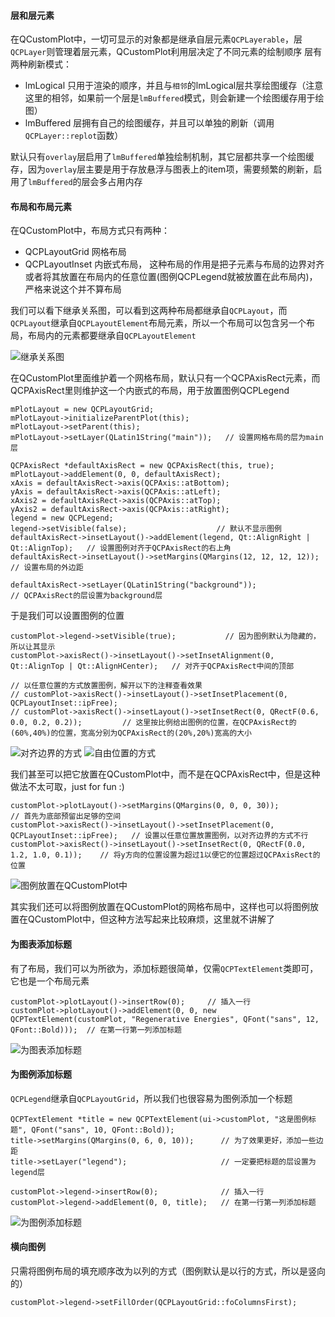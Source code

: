 #### 层和层元素

在QCustomPlot中，一切可显示的对象都是继承自层元素`QCPLayerable`，层`QCPLayer`则管理着层元素，QCustomPlot利用层决定了不同元素的绘制顺序
层有两种刷新模式：
- lmLogical 只用于渲染的顺序，并且与`相邻`的lmLogical层共享绘图缓存（注意这里的相邻，如果前一个层是`lmBuffered`模式，则会新建一个绘图缓存用于绘图）
- lmBuffered 层拥有自己的绘图缓存，并且可以单独的刷新（调用`QCPLayer::replot`函数）

默认只有`overlay`层启用了`lmBuffered`单独绘制机制，其它层都共享一个绘图缓存，因为`overlay`层主要是用于存放悬浮与图表上的item项，需要频繁的刷新，启用了`lmBuffered`的层会多占用内存

#### 布局和布局元素
在QCustomPlot中，布局方式只有两种：

* QCPLayoutGrid 网格布局
* QCPLayoutInset 内嵌式布局， 这种布局的作用是把子元素与布局的边界对齐或者将其放置在布局内的任意位置(图例QCPLegend就被放置在此布局内)，严格来说这个并不算布局

我们可以看下继承关系图，可以看到这两种布局都继承自`QCPLayout`，而`QCPLayout`继承自`QCPLayoutElement`布局元素，所以一个布局可以包含另一个布局，布局内的元素都要继承自`QCPLayoutElement`

![继承关系图](https://imgconvert.csdnimg.cn/aHR0cHM6Ly91cGxvYWQtaW1hZ2VzLmppYW5zaHUuaW8vdXBsb2FkX2ltYWdlcy8xOTA3NTIxMC1iZmQxZDY3NDNkNTZlODljLnBuZw?x-oss-process=image/format,png#pic_center)


在QCustomPlot里面维护着一个网格布局，默认只有一个QCPAxisRect元素，而QCPAxisRect里则维护这一个内嵌式的布局，用于放置图例QCPLegend

```
mPlotLayout = new QCPLayoutGrid;             
mPlotLayout->initializeParentPlot(this);
mPlotLayout->setParent(this);
mPlotLayout->setLayer(QLatin1String("main"));   // 设置网格布局的层为main层

QCPAxisRect *defaultAxisRect = new QCPAxisRect(this, true);
mPlotLayout->addElement(0, 0, defaultAxisRect);
xAxis = defaultAxisRect->axis(QCPAxis::atBottom);
yAxis = defaultAxisRect->axis(QCPAxis::atLeft);
xAxis2 = defaultAxisRect->axis(QCPAxis::atTop);
yAxis2 = defaultAxisRect->axis(QCPAxis::atRight);
legend = new QCPLegend;
legend->setVisible(false);                    // 默认不显示图例
defaultAxisRect->insetLayout()->addElement(legend, Qt::AlignRight | Qt::AlignTop);   // 设置图例对齐于QCPAxisRect的右上角
defaultAxisRect->insetLayout()->setMargins(QMargins(12, 12, 12, 12));                // 设置布局的外边距

defaultAxisRect->setLayer(QLatin1String("background"));                              // QCPAxisRect的层设置为background层
```

于是我们可以设置图例的位置
```
customPlot->legend->setVisible(true);           // 因为图例默认为隐藏的，所以让其显示
customPlot->axisRect()->insetLayout()->setInsetAlignment(0, Qt::AlignTop | Qt::AlignHCenter);   // 对齐于QCPAxisRect中间的顶部

// 以任意位置的方式放置图例，解开以下的注释查看效果
// customPlot->axisRect()->insetLayout()->setInsetPlacement(0, QCPLayoutInset::ipFree);
// customPlot->axisRect()->insetLayout()->setInsetRect(0, QRectF(0.6, 0.0, 0.2, 0.2));         // 这里按比例给出图例的位置，在QCPAxisRect的(60%,40%)的位置，宽高分别为QCPAxisRect的(20%,20%)宽高的大小
```

![对齐边界的方式](https://imgconvert.csdnimg.cn/aHR0cHM6Ly91cGxvYWQtaW1hZ2VzLmppYW5zaHUuaW8vdXBsb2FkX2ltYWdlcy8xOTA3NTIxMC05Y2Y1M2ZlOWI4MTJkNDg1LnBuZw?x-oss-process=image/format,png#pic_center)
![自由位置的方式](https://imgconvert.csdnimg.cn/aHR0cHM6Ly91cGxvYWQtaW1hZ2VzLmppYW5zaHUuaW8vdXBsb2FkX2ltYWdlcy8xOTA3NTIxMC0zMmQ2OGFjODNlNTNlMzVhLnBuZw?x-oss-process=image/format,png#pic_center)


我们甚至可以把它放置在QCustomPlot中，而不是在QCPAxisRect中，但是这种做法不太可取，just for fun :)

```
customPlot->plotLayout()->setMargins(QMargins(0, 0, 0, 30));           // 首先为底部预留出足够的空间
customPlot->axisRect()->insetLayout()->setInsetPlacement(0, QCPLayoutInset::ipFree);   // 设置以任意位置放置图例，以对齐边界的方式不行
customPlot->axisRect()->insetLayout()->setInsetRect(0, QRectF(0.0, 1.2, 1.0, 0.1));    // 将y方向的位置设置为超过1以便它的位置超过QCPAxisRect的位置
```

![图例放置在QCustomPlot中](https://imgconvert.csdnimg.cn/aHR0cHM6Ly91cGxvYWQtaW1hZ2VzLmppYW5zaHUuaW8vdXBsb2FkX2ltYWdlcy8xOTA3NTIxMC03ZWUwOTAxNjg3MmU3OTVlLnBuZw?x-oss-process=image/format,png#pic_center)

其实我们还可以将图例放置在QCustomPlot的网格布局中，这样也可以将图例放置在QCustomPlot中，但这种方法写起来比较麻烦，这里就不讲解了


#### 为图表添加标题

有了布局，我们可以为所欲为，添加标题很简单，仅需`QCPTextElement`类即可，它也是一个布局元素
```
customPlot->plotLayout()->insertRow(0);     // 插入一行
customPlot->plotLayout()->addElement(0, 0, new QCPTextElement(customPlot, "Regenerative Energies", QFont("sans", 12, QFont::Bold)));  // 在第一行第一列添加标题

```

![为图表添加标题](https://imgconvert.csdnimg.cn/aHR0cHM6Ly91cGxvYWQtaW1hZ2VzLmppYW5zaHUuaW8vdXBsb2FkX2ltYWdlcy8xOTA3NTIxMC05MDNmYWYwODU1NjlhOTQ5LnBuZw?x-oss-process=image/format,png#pic_center)


#### 为图例添加标题
`QCPLegend`继承自`QCPLayoutGrid`，所以我们也很容易为图例添加一个标题

```
QCPTextElement *title = new QCPTextElement(ui->customPlot, "这是图例标题", QFont("sans", 10, QFont::Bold));
title->setMargins(QMargins(0, 6, 0, 10));      // 为了效果更好，添加一些边距
title->setLayer("legend");                     // 一定要把标题的层设置为legend层

customPlot->legend->insertRow(0);              // 插入一行
customPlot->legend->addElement(0, 0, title);   // 在第一行第一列添加标题
```

![为图例添加标题](https://imgconvert.csdnimg.cn/aHR0cHM6Ly91cGxvYWQtaW1hZ2VzLmppYW5zaHUuaW8vdXBsb2FkX2ltYWdlcy8xOTA3NTIxMC1mZmU0YjMyNjdjMWQ3MTNiLnBuZw?x-oss-process=image/format,png#pic_center)

#### 横向图例
只需将图例布局的填充顺序改为以列的方式（图例默认是以行的方式，所以是竖向的）
```
customPlot->legend->setFillOrder(QCPLayoutGrid::foColumnsFirst);
```